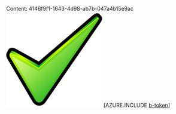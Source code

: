 Content: 4146f9f1-1643-4d98-ab7b-047a4b15e9ac![image](2a8075c0-b350-4002-ba2a-816b55333241.png)
[AZURE.INCLUDE [b-token](7352b9fe-279c-4aeb-866c-82d35cce0e5b.md)]
